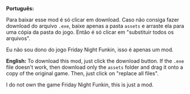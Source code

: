 **Português:**

Para baixar esse mod é só clicar em download. Caso não consiga fazer download do arquivo `.exe`, baixe apenas a pasta `assets` e arraste ela para uma cópia da pasta do jogo.
Então é só clicar em "substituir todos os arquivos".

Eu não sou dono do jogo Friday Night Funkin, isso é apenas um mod.

**English:**
To download this mod, just click the download button. If the `.exe` file doesn't work, then download only the `assets` folder and drag it onto a copy of the original game.
Then, just click on "replace all files".

I do not own the game Friday Night Funkin, this is just a mod.
